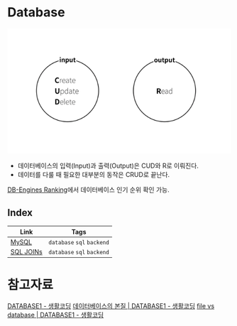 # Database

![CRUD - 생활코딩](CRUD.png)

- 데이터베이스의 입력(Input)과 출력(Output)은 CUD와 R로 이뤄진다.
- 데이터를 다룰 때 필요한 대부분의 동작은 CRUD로 끝난다.

[DB-Engines Ranking](https://db-engines.com/en/ranking)에서 데이터베이스 인기 순위 확인 가능.

## Index

| Link                      | Tags                       |
| ------------------------- | -------------------------- |
| [MySQL](MySQL.md)         | `database` `sql` `backend` |
| [SQL JOINs](SQL-JOINs.md) | `database` `sql` `backend` |

# 참고자료

[DATABASE1 - 생활코딩](https://opentutorials.org/course/3162)
[데이터베이스의 본질 | DATABASE1 - 생활코딩](https://opentutorials.org/course/3162/19527)
[file vs database | DATABASE1 - 생활코딩](https://opentutorials.org/course/3162/19528)
